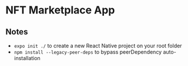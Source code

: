 # NFT Marketplace App

## Notes
- `expo init ./` to create a new React Native project on your root folder
- `npm install --legacy-peer-deps` to bypass peerDependency auto-installation